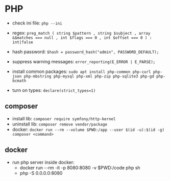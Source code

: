 # PHP

* check ini file: `php --ini`

* regex: `preg_match ( string $pattern , string $subject , array &$matches === null , int $flags === 0 , int $offset === 0 ) : int|false`

* hash password: `$hash = password_hash("admin", PASSWORD_DEFAULT);`
* suppress warning messages: `error_reporting(E_ERROR | E_PARSE);`
* install common packages: `sudo apt install php-common php-curl php-json php-mbstring php-mysql php-xml php-zip php-sqlite3 php-gd php-bcmath`
* turn on types: `declare(strict_types=1)`

## composer
* install lib: `composer require symfony/http-kernel`
* uninstall lib: `composer remove vendor/package`
* docker: `docker run --rm --volume $PWD:/app --user $(id -u):$(id -g) composer <command>`

## docker
* run php server inside docker:
	* docker run --rm -it -p 8080:8080 -v $PWD:/code php sh
	* php -S 0.0.0.0:8080
